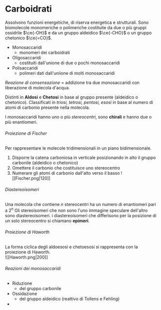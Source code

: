 # Carboidrati
Assolvono funzioni energetiche, di riserva energetica e strutturali. 
Sono biomolecole monomeriche o polimeriche costituite da due o più gruppi ossidrile $\ce{-OH}$ e da un gruppo aldeidico $\ce{-CHO}$ o un gruppo chetonico $\ce{=CO}$. 

- Monosaccaridi
	- monomeri dei carboidrati
- Oligosaccaridi 
	- costituiti dall'unione di due o pochi monosaccaridi
- Polisaccaridi 
	- polimeri dati dall'uniione di molti monosaccaridi

*Reazione di consensazione* = addizione tra due monosaccaridi con liberazione di molecola d'acqua. 

Distinti in **Aldosi** e **Chetosi** in base al gruppo presente (aldeidico o chetonico). Classificati in *triosi, tetrosi, pentosi, esosi* in base al numero di atomi di carbonio presente nella molecola. 

I monosaccaridi hanno uno o più *stereocentri*, sono **chirali** e hanno due o più enantiomeri. 

###### Proiezione di Fischer
Per rappresentare le molecole tridimensionali in un piano bidimensionale. 

1. Disporre la catena carboniosa in verticale posizionando in alto il gruppo carbonile (aldeidico o chetonico)
2. Omettere il carbonio che costituisce uno stereocentro
3. Numerare gli atomi di carbonio dall'alto verso il basso
![[Fischer.png|120]]

###### Diastereoisomeri
Una molecola che contiene $n$ stereocentri ha un numero di enantiomeri pari a $2^n$
Gli stereoisomeri che non sono l'uno immagine speculare dell'altro sono diastereoisomeri. i diastereoisomeri che differisono per la posizione di un solo stereocentro si chiamano **epimeri**.
###### Proiezione di Haworth
La forma ciclica degli aldoesosi e chetoesosi si rappresenta con la proiezione di Haworth. 	
![[Haworth.png|200]]

###### Reazioni dei monosaccaridi
- Riduzione
	- del gruppo carbonile
- Ossidazione
	- del gruppo aldeidico (reattivo di Tollens e Fehling)
- 